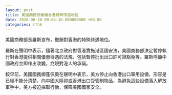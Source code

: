```yaml
---
layout: post
title: 美國商務部撤銷香港特殊待遇地位
date: 2020-06-30 09:04:16.000000000 +08:00
categories: rthk
---
```


美國商務部長羅斯宣布，撤銷對香港的特殊待遇地位。

羅斯在聲明中表示，隨著北京政府對香港實施港區國安法，美國商務部決定暫停執行對香港提供相關優惠待遇的法規，包括暫停批出出口許可證豁免等。羅斯呼籲中國政府立即作出改變，兌現對港人的承諾。

較早前，美國國務卿蓬佩奧在聲明中表示，美方停止向香港出口軍用設備，形容是已經不能分清楚，向中國大陸抑或香港出口受管制物品，為避免這些設備落入解放軍手中，美方被迫採取行動，保障美國國家安全。
